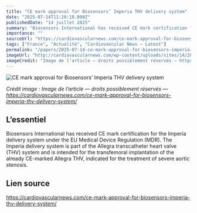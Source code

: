 ```yaml
---
title: "CE mark approval for Biosensors’ Imperia THV delivery system"
date: "2025-07-14T11:20:18.000Z"
publishedDate: "14 juillet 2025"
summary: "Biosensors International has received CE mark certification for the Imperia delivery system under the EU Medical Device Regulation (MDR). The Imperia delivery system is part of the Allegra transcatheter heart valve (THV) system and is intended for the transfemoral implantation of the already CE-marked Allegra THV, indicated for the treatment of severe aortic stenosis."
importance: ""
sourceUrl: "https://cardiovascularnews.com/ce-mark-approval-for-biosensors-imperia-thv-delivery-system/"
tags: ["France", "Actualité", "Cardiovascular News — Latest"]
permalink: "/papers/2025-07-14-ce-mark-approval-for-biosensors-imperia-thv-delivery-system"
imageUrl: "http://cardiovascularnews.com/wp-content/uploads/sites/14/2025/07/SN-PostCEMark_d2_1920x1080_WBG_HR300dpi.png"
imageCredit: "Image de l’article — droits possiblement réservés — https://cardiovascularnews.com/ce-mark-approval-for-biosensors-imperia-thv-delivery-system/"
---
```


![CE mark approval for Biosensors’ Imperia THV delivery system](http://cardiovascularnews.com/wp-content/uploads/sites/14/2025/07/SN-PostCEMark_d2_1920x1080_WBG_HR300dpi.png)

*Crédit image : Image de l’article — droits possiblement réservés — https://cardiovascularnews.com/ce-mark-approval-for-biosensors-imperia-thv-delivery-system/*

## L’essentiel

Biosensors International has received CE mark certification for the Imperia delivery system under the EU Medical Device Regulation (MDR). The Imperia delivery system is part of the Allegra transcatheter heart valve (THV) system and is intended for the transfemoral implantation of the already CE-marked Allegra THV, indicated for the treatment of severe aortic stenosis.

## Lien source

https://cardiovascularnews.com/ce-mark-approval-for-biosensors-imperia-thv-delivery-system/
